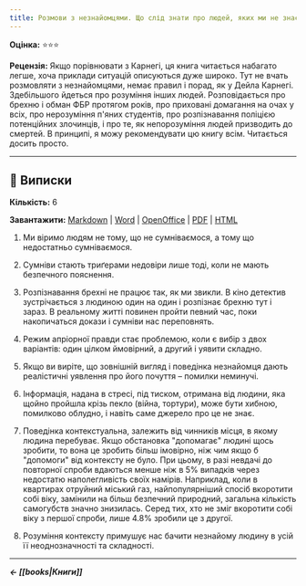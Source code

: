 ```yaml
---
title: Розмови з незнайомцями. Що слід знати про людей, яких ми не знаємо (Макольм Ґладвелл)
---
```


**Оцінка:** ⭐️⭐️⭐️

**Рецензія:** Якщо порівнювати з Карнегі, ця книга читається набагато легше, хоча приклади ситуацій описуються дуже широко. Тут не вчать розмовляти з незнайомцями, немає правил і порад, як у Дейла Карнегі. Здебільшого йдеться про розуміння інших людей. Розповідається про брехню і обман ФБР протягом років, про приховані домагання на очах у всіх, про нерозуміння п'яних студентів, про розпізнавання поліцією потенційних злочинців, і про те, як непорозуміння людей призводить до смертей. В принципі, я можу рекомендувати цю книгу всім. Читається досить просто.

---

## 📑 Виписки
**Кількість:** 6

**Завантажити:** [Markdown](https://cutt.ly/VFMSWRY) | [Word](https://cutt.ly/YFMSATp) | [OpenOffice](https://cutt.ly/6FMSbZr) | [PDF](https://cutt.ly/RFMSlXc) | [HTML](https://cutt.ly/EFMSYRw)

1. Ми віримо людям не тому, що не сумніваємося, а тому що недостатньо сумніваємося.

2. Сумніви стають триґерами недовіри лише тоді, коли не мають безпечного пояснення.

3. Розпізнавання брехні не працює так, як ми звикли. В кіно детектив зустрічається з людиною один на один і розпізнає брехню тут і зараз. В реальному житті повинен пройти певний час, поки накопичаться докази і сумніви нас переповнять.

4. Режим апріорної правди стає проблемою, коли є вибір з двох варіантів: один цілком ймовірний, а другий і уявити складно.

5. Якщо ви виріте, що зовнішній вигляд і поведінка незнайомця дають реалістичні уявлення про його почуття – помилки неминучі. 

6. Інформація, надана в стресі, під тиском, отримана від людини, яка щойно пройшла крізь пекло (війна, тортури), може бути хибною, помилково облудно, і навіть саме джерело про це не знає.

7. Поведінка контекстуальна, залежить від чинників місця, в якому людина перебуває. Якщо обстановка "допомагає" людині щось зробити, то вона це зробить більш імовірно, ніж чим якщо б "допомоги" від контексту не було. При цьому, в разі невдачі до повторної спроби вдаються менше ніж в 5% випадків через недостатю наполегливість своїх намірів. Наприклад, коли в квартирах отруйний міський газ, найпопулярніший спосіб вкоротити собі віку, замінили на більш безпечний природний, загальна кількість самогубств значно знизилась. Серед тих, хто не зміг вкоротити собі віку з першої спроби, лише 4.8% зробили це з другої.

8. Розуміння контексту примушує нас бачити незнайому людину в усій її неоднозначності та складності.

---

***← [[books|Книги]]***